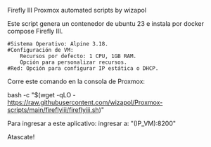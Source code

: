Firefly III
Proxmox automated scripts by wizapol

Este script genera un contenedor de ubuntu 23 e instala por docker compose Firefly III.

    #Sistema Operativo: Alpine 3.18.
    #Configuración de VM:
        Recursos por defecto: 1 CPU, 1GB RAM.
        Opción para personalizar recursos.
    #Red: Opción para configurar IP estática o DHCP.

Corre este comando en la consola de Proxmox:

bash -c "$(wget -qLO - https://raw.githubusercontent.com/wizapol/Proxmox-scripts/main/fireflyiii/fireflyiii.sh)"

Para ingresar a este aplicativo:
ingresar a: "(IP_VM):8200"

Atascate!
